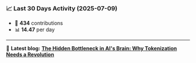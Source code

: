 <!--START_STATS-->
### 📈 Last 30 Days Activity (2025-07-09)  
- 🧮 **434** contributions  
- 📊 **14.47** per day
---
📝 **Latest blog:** [**The Hidden Bottleneck in AI's Brain: Why Tokenization Needs a Revolution**](https://andriak.com/blog/tokenization-revolution)
<!--END_STATS-->
